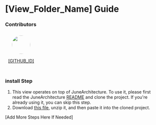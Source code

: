 # [View_Folder_Name] Guide

### Contributors

<div style="display: flex; flex-wrap: wrap; text-align: center;">
  <div style="margin: 10px;">
    <div style="border-radius: 50%; overflow: hidden; width: 60px; height: 60px; margin: 0 auto;">
      <img src="https://github.com/[GITHUB_ID].png" style="width: 100%; display: block;">
    </div>
    <p><a href="https://github.com/[GITHUB_ID]">[GITHUB_ID]</a></p>
  </div>

</div>

### install Step
1. This view operates on top of JuneArchitecture. To use it, please first read the JuneArchitecture [README](https://github.com/melodysdreamj/JuneArchitecture) and clone the project. If you're already using it, you can skip this step.
2. Download [this file](https://june-arch-asset.pages.dev/pages/bottom_navigation/[View_Folder_Name].zip), unzip it, and then paste it into the cloned project.

[Add More Steps Here If Needed]